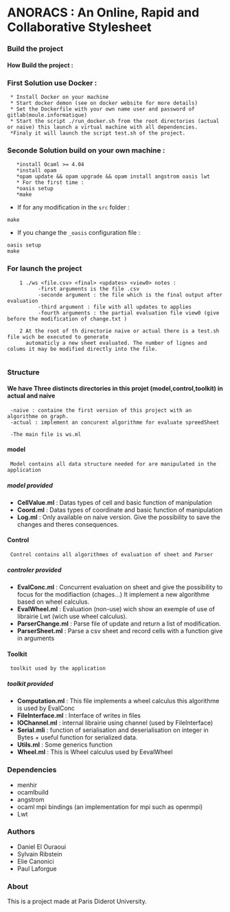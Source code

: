 # ANORACS : An Online, Rapid and Collaborative Stylesheet

### Build the project

#### How Build the project :

### First Solution use Docker :
```
 * Install Docker on your machine
 * Start docker demon (see on docker website for more details)
 * Set the Dockerfile with your own name user and password of gitlab(moule.informatique)
 * Start the script ./run_docker.sh from the root directories (actual or naive) this launch a virtual machine with all dependencies.
 *Finaly it will launch the script test.sh of the project.
```

### Seconde Solution build on your own machine :
```
   *install Ocaml >= 4.04
   *install opam
   *opam update && opam upgrade && opam install angstrom oasis lwt	   
   * For the first time :
   *oasis setup
   *make
```

* If for any modification in the `src` folder :

```
make
```

* If you change the `_oasis` configuration file :

```
oasis setup
make
```

### For launch the project 
```
	1 ./ws <file.csv> <final> <updates> <view0> notes :
	      -first arguments is the file .csv
	      -seconde argument : the file which is the final output after evaluation
	      -third argument : file with all updates to applies
	      -fourth arguments : the partial evaluation file view0 (give before the modification of change.txt )
	
	2 At the root of th directorie naive or actual there is a test.sh file wich be executed to generate
	  automaticly a new sheet evaluated. The number of lignes and colums it may be modified directly into the file.
	  
```

### Structure

#### We have Three distincts directories in this projet (model,control,toolkit) in actual and naive

     -naive : containe the first version of this project with an algorithme on graph.
     -actual : implement an concurent algorithme for evaluate spreedSheet

     -The main file is ws.ml
       
#### model

     Model contains all data structure needed for are manipulated in the application

##### model provided
* **CellValue.ml** : Datas types of cell and basic function of manipulation 
* **Coord.ml**     : Datas types of coordinate and basic function of manipulation
* **Log.ml**	   : Only available on naive version. Give the possibility
  		     to save the changes and theres consequences.
#### Control

     Control contains all algorithmes of evaluation of sheet and Parser

##### controler provided
* **EvalConc.ml** : Concurrent evaluation on sheet and give the possibility to
  		    focus for the modifiaction (chages...) It implement a new algorithme based on wheel calculus.
* **EvalWheel.ml** : Evaluation (non-use) wich show an exemple of use of librairie Lwt (wich use wheel calculus).
* **ParserChange.ml** : Parse file of update and return a list of modification.
* **ParserSheet.ml** :  Parse a csv sheet and record cells with a function give in arguments

#### Toolkit

     toolkit used by the application

##### toolkit provided
* **Computation.ml** : This file implements a wheel calculus this algorithme is used by EvalConc
* **FileInterface.ml** : Interface of writes in files
* **IOChannel.ml**     : internal librairie using channel (used by FileInterface)
* **Serial.mli**       : function of serialisation and deserialisation on integer
  in Bytes + useful function for serialized data.
* **Utils.ml**         : Some generics function
* **Wheel.ml**	       : This is Wheel calculus used by EevalWheel 


### Dependencies

* menhir
* ocamlbuild
* angstrom
* ocaml mpi bindings (an implementation for mpi such as openmpi)
* Lwt

### Authors

* Daniel El Ouraoui
* Sylvain Ribstein
* Elie Canonici
* Paul Laforgue

### About

This is a project made at Paris Diderot University.
